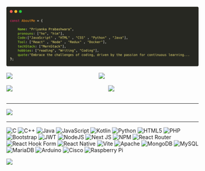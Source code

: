 ![Alt Text](https://github.com/prabashwara65/prabashwara65/blob/main/2.png)



<div style="display: flex; justify-content: space-between; align-items: center;">
    <img src="https://github-readme-stats.vercel.app/api?username=prabashwara65&theme=gruvbox&hide_border=true&include_all_commits=false&count_private=false" 
        style="width: 47%;">
    <img src="https://github-readme-streak-stats.herokuapp.com/?user=prabashwara65&theme=gruvbox&hide_border=true" style="width: 52%;"> 
</div>

<br>
<div style="display: flex; justify-content: space-between; align-items: center;">
    <img src="https://github-contributor-stats.vercel.app/api?username=prabashwara65&limit=5&theme=gruvbox&hide_border=true&combine_all_yearly_contributions=true"
        style="width: 52%;">
    <img src="https://github-readme-stats.vercel.app/api/top-langs/?username=prabashwara65&theme=gruvbox&hide_border=true&include_all_commits=false&count_private=false&layout=compact" style="width: 47%;">
</div>

<br>
 
---



![](https://github-profile-trophy.vercel.app/?username=prabashwara65&theme=gruvbox&no-frame=true&no-bg=false&margin-w=4)

---

![C](https://img.shields.io/badge/c-%2300599C.svg?style=for-the-badge&logo=c&logoColor=white) ![C++](https://img.shields.io/badge/c++-%2300599C.svg?style=for-the-badge&logo=c%2B%2B&logoColor=white) ![Java](https://img.shields.io/badge/java-%23ED8B00.svg?style=for-the-badge&logo=openjdk&logoColor=white) ![JavaScript](https://img.shields.io/badge/javascript-%23323330.svg?style=for-the-badge&logo=javascript&logoColor=%23F7DF1E) ![Kotlin](https://img.shields.io/badge/kotlin-%237F52FF.svg?style=for-the-badge&logo=kotlin&logoColor=white) ![Python](https://img.shields.io/badge/python-3670A0?style=for-the-badge&logo=python&logoColor=ffdd54) ![HTML5](https://img.shields.io/badge/html5-%23E34F26.svg?style=for-the-badge&logo=html5&logoColor=white) ![PHP](https://img.shields.io/badge/php-%23777BB4.svg?style=for-the-badge&logo=php&logoColor=white) ![Bootstrap](https://img.shields.io/badge/bootstrap-%238511FA.svg?style=for-the-badge&logo=bootstrap&logoColor=white) ![JWT](https://img.shields.io/badge/JWT-black?style=for-the-badge&logo=JSON%20web%20tokens) ![NodeJS](https://img.shields.io/badge/node.js-6DA55F?style=for-the-badge&logo=node.js&logoColor=white) ![Next JS](https://img.shields.io/badge/Next-black?style=for-the-badge&logo=next.js&logoColor=white) ![NPM](https://img.shields.io/badge/NPM-%23CB3837.svg?style=for-the-badge&logo=npm&logoColor=white) ![React Router](https://img.shields.io/badge/React_Router-CA4245?style=for-the-badge&logo=react-router&logoColor=white) ![React Hook Form](https://img.shields.io/badge/React%20Hook%20Form-%23EC5990.svg?style=for-the-badge&logo=reacthookform&logoColor=white) ![React Native](https://img.shields.io/badge/react_native-%2320232a.svg?style=for-the-badge&logo=react&logoColor=%2361DAFB) ![Vite](https://img.shields.io/badge/vite-%23646CFF.svg?style=for-the-badge&logo=vite&logoColor=white) ![Apache](https://img.shields.io/badge/apache-%23D42029.svg?style=for-the-badge&logo=apache&logoColor=white) ![MongoDB](https://img.shields.io/badge/MongoDB-%234ea94b.svg?style=for-the-badge&logo=mongodb&logoColor=white) ![MySQL](https://img.shields.io/badge/mysql-%2300000f.svg?style=for-the-badge&logo=mysql&logoColor=white) ![MariaDB](https://img.shields.io/badge/MariaDB-003545?style=for-the-badge&logo=mariadb&logoColor=white) ![Arduino](https://img.shields.io/badge/-Arduino-00979D?style=for-the-badge&logo=Arduino&logoColor=white) ![Cisco](https://img.shields.io/badge/cisco-%23049fd9.svg?style=for-the-badge&logo=cisco&logoColor=black) ![Raspberry Pi](https://img.shields.io/badge/-RaspberryPi-C51A4A?style=for-the-badge&logo=Raspberry-Pi)






[![](https://visitcount.itsvg.in/api?id=prabashwara65&icon=9&color=0)](https://visitcount.itsvg.in)

<!-- Proudly created with GPRM ( https://gprm.itsvg.in ) -->
